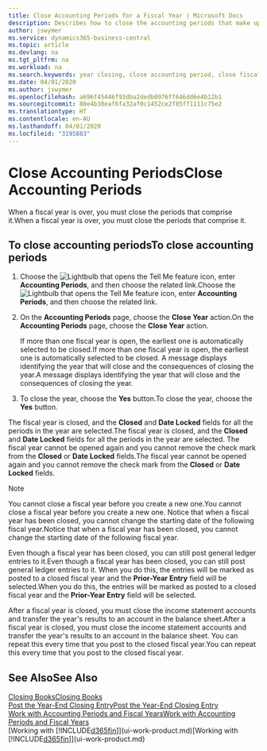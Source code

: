 ```yaml
---
title: Close Accounting Periods for a Fiscal Year | Microsoft Docs
description: Describes how to close the accounting periods that make up the fiscal year.
author: jswymer
ms.service: dynamics365-business-central
ms.topic: article
ms.devlang: na
ms.tgt_pltfrm: na
ms.workload: na
ms.search.keywords: year closing, close accounting period, close fiscal year, bank account detailed trial balance
ms.date: 04/01/2020
ms.author: jswymer
ms.openlocfilehash: a696f45446f93dba2dedb0976ff646dd6e4b12b1
ms.sourcegitcommit: 88e4b30eaf6fa32af0c1452ce2f85ff1111c75e2
ms.translationtype: HT
ms.contentlocale: en-AU
ms.lasthandoff: 04/01/2020
ms.locfileid: "3195883"
---
```

# <a name="close-accounting-periods"></a><span data-ttu-id="8d6ea-103">Close Accounting Periods</span><span class="sxs-lookup"><span data-stu-id="8d6ea-103">Close Accounting Periods</span></span>
<span data-ttu-id="8d6ea-104">When a fiscal year is over, you must close the periods that comprise it.</span><span class="sxs-lookup"><span data-stu-id="8d6ea-104">When a fiscal year is over, you must close the periods that comprise it.</span></span>

## <a name="to-close-accounting-periods"></a><span data-ttu-id="8d6ea-105">To close accounting periods</span><span class="sxs-lookup"><span data-stu-id="8d6ea-105">To close accounting periods</span></span>
1. <span data-ttu-id="8d6ea-106">Choose the ![Lightbulb that opens the Tell Me feature](media/ui-search/search_small.png "Tell me what you want to do") icon, enter **Accounting Periods**, and then choose the related link.</span><span class="sxs-lookup"><span data-stu-id="8d6ea-106">Choose the ![Lightbulb that opens the Tell Me feature](media/ui-search/search_small.png "Tell me what you want to do") icon, enter **Accounting Periods**, and then choose the related link.</span></span>
2. <span data-ttu-id="8d6ea-107">On the **Accounting Periods** page, choose the **Close Year** action.</span><span class="sxs-lookup"><span data-stu-id="8d6ea-107">On the **Accounting Periods** page, choose the **Close Year** action.</span></span>

    <span data-ttu-id="8d6ea-108">If more than one fiscal year is open, the earliest one is automatically selected to be closed.</span><span class="sxs-lookup"><span data-stu-id="8d6ea-108">If more than one fiscal year is open, the earliest one is automatically selected to be closed.</span></span> <span data-ttu-id="8d6ea-109">A message displays identifying the year that will close and the consequences of closing the year.</span><span class="sxs-lookup"><span data-stu-id="8d6ea-109">A message displays identifying the year that will close and the consequences of closing the year.</span></span>
3. <span data-ttu-id="8d6ea-110">To close the year, choose the **Yes** button.</span><span class="sxs-lookup"><span data-stu-id="8d6ea-110">To close the year, choose the **Yes** button.</span></span>

<span data-ttu-id="8d6ea-111">The fiscal year is closed, and the **Closed** and **Date Locked** fields for all the periods in the year are selected.</span><span class="sxs-lookup"><span data-stu-id="8d6ea-111">The fiscal year is closed, and the **Closed** and **Date Locked** fields for all the periods in the year are selected.</span></span> <span data-ttu-id="8d6ea-112">The fiscal year cannot be opened again and you cannot remove the check mark from the **Closed** or **Date Locked** fields.</span><span class="sxs-lookup"><span data-stu-id="8d6ea-112">The fiscal year cannot be opened again and you cannot remove the check mark from the **Closed** or **Date Locked** fields.</span></span>

> [!NOTE]  
>   <span data-ttu-id="8d6ea-113">You cannot close a fiscal year before you create a new one.</span><span class="sxs-lookup"><span data-stu-id="8d6ea-113">You cannot close a fiscal year before you create a new one.</span></span> <span data-ttu-id="8d6ea-114">Notice that when a fiscal year has been closed, you cannot change the starting date of the following fiscal year.</span><span class="sxs-lookup"><span data-stu-id="8d6ea-114">Notice that when a fiscal year has been closed, you cannot change the starting date of the following fiscal year.</span></span>

<span data-ttu-id="8d6ea-115">Even though a fiscal year has been closed, you can still post general ledger entries to it.</span><span class="sxs-lookup"><span data-stu-id="8d6ea-115">Even though a fiscal year has been closed, you can still post general ledger entries to it.</span></span> <span data-ttu-id="8d6ea-116">When you do this, the entries will be marked as posted to a closed fiscal year and the **Prior-Year Entry** field will be selected.</span><span class="sxs-lookup"><span data-stu-id="8d6ea-116">When you do this, the entries will be marked as posted to a closed fiscal year and the **Prior-Year Entry** field will be selected.</span></span>

<span data-ttu-id="8d6ea-117">After a fiscal year is closed, you must close the income statement accounts and transfer the year's results to an account in the balance sheet.</span><span class="sxs-lookup"><span data-stu-id="8d6ea-117">After a fiscal year is closed, you must close the income statement accounts and transfer the year's results to an account in the balance sheet.</span></span> <span data-ttu-id="8d6ea-118">You can repeat this every time that you post to the closed fiscal year.</span><span class="sxs-lookup"><span data-stu-id="8d6ea-118">You can repeat this every time that you post to the closed fiscal year.</span></span>

## <a name="see-also"></a><span data-ttu-id="8d6ea-119">See Also</span><span class="sxs-lookup"><span data-stu-id="8d6ea-119">See Also</span></span>

[<span data-ttu-id="8d6ea-120">Closing Books</span><span class="sxs-lookup"><span data-stu-id="8d6ea-120">Closing Books</span></span>](year-close-books.md)  
[<span data-ttu-id="8d6ea-121">Post the Year-End Closing Entry</span><span class="sxs-lookup"><span data-stu-id="8d6ea-121">Post the Year-End Closing Entry</span></span>](year-how-post-year-end-close-entry.md)  
[<span data-ttu-id="8d6ea-122">Work with Accounting Periods and Fiscal Years</span><span class="sxs-lookup"><span data-stu-id="8d6ea-122">Work with Accounting Periods and Fiscal Years</span></span>](finance-accounting-periods-and-fiscal-years.md)  
<span data-ttu-id="8d6ea-123">[Working with [!INCLUDE[d365fin](includes/d365fin_md.md)]](ui-work-product.md)</span><span class="sxs-lookup"><span data-stu-id="8d6ea-123">[Working with [!INCLUDE[d365fin](includes/d365fin_md.md)]](ui-work-product.md)</span></span>
